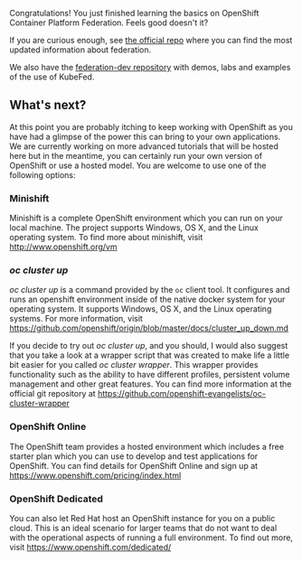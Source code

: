 Congratulations!  You just finished learning the basics on OpenShift Container Platform Federation. Feels good doesn't it?

If you are curious enough, see [the official repo](https://github.com/kubernetes-sigs/kubefed) where you can find 
the most updated information about federation.

We also have the [federation-dev repository](https://github.com/openshift/federation-dev) with demos, labs and examples of the use of KubeFed.

## What's next?

At this point you are probably itching to keep working with OpenShift as you have had a glimpse of the power this can bring to your own applications.  We are currently working on more advanced tutorials that will be hosted here but in the meantime, you can certainly run your own version of OpenShift or use a hosted model.  You are welcome to use one of the following options:

### Minishift

Minishift is a complete OpenShift environment which you can run on your local machine.  The project supports Windows, OS X, and the Linux operating system.  To find more about minishift, visit http://www.openshift.org/vm

### *oc cluster up*

*oc cluster up* is a command provided by the `oc` client tool.  It configures and runs an openshift environment inside of the native docker system for your operating system.  It supports Windows, OS X, and the Linux operating systems.  For more information, visit https://github.com/openshift/origin/blob/master/docs/cluster_up_down.md

If you decide to try out *oc cluster up*, and you should, I would also suggest that you take a look at a wrapper script that was created to make life a little bit easier for you called *oc cluster wrapper*.  This wrapper provides functionality such as the ability to have different profiles, persistent volume management and other great features.  You can find more information at the official git repository at https://github.com/openshift-evangelists/oc-cluster-wrapper

### OpenShift Online

The OpenShift team provides a hosted environment which includes a free starter plan which you can use to develop and test applications for OpenShift. You can find details for OpenShift Online and sign up at https://www.openshift.com/pricing/index.html

### OpenShift Dedicated

You can also let Red Hat host an OpenShift instance for you on a public cloud.  This is an ideal scenario for larger teams that do not want to deal with the operational aspects of running a full environment.  To find out more, visit https://www.openshift.com/dedicated/
